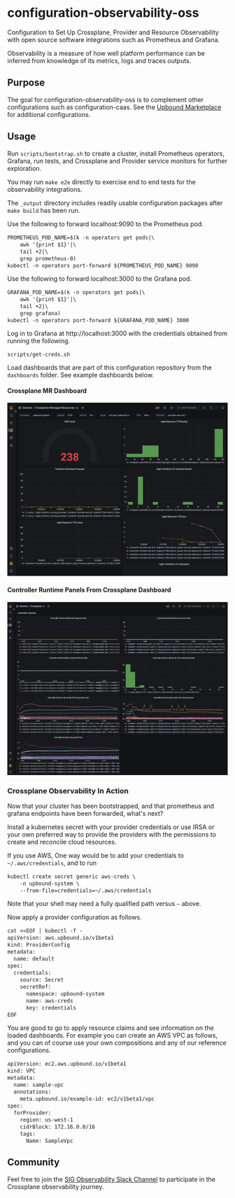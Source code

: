 # configuration-observability-oss
Configuration to Set Up Crossplane, Provider and Resource Observability
with open source software integrations such as Prometheus and Grafana.

Observability is a measure of how well platform performance can be inferred
from knowledge of its metrics, logs and traces outputs.

## Purpose
The goal for configuration-observability-oss is to complement
other configurations such as configuration-caas. See the
[Upbound Marketplace](https://marketplace.upbound.io/) for
additional configurations.

## Usage
Run `scripts/bootstrap.sh` to create a cluster, install
Prometheus operators, Grafana, run tests, and Crossplane and Provider service
monitors for further exploration.

You may run `make e2e` directly to exercise end to end tests
for the observability integrations.

The `_output` directory includes readily usable configuration packages
after `make build` has been run.

Use the following to forward localhost:9090 to the Prometheus pod.
```
PROMETHEUS_POD_NAME=$(k -n operators get pods|\
    awk '{print $1}'|\
    tail +2|\
    grep prometheus-0)
kubectl -n operators port-forward ${PROMETHEUS_POD_NAME} 9090
```

Use the following to forward localhost:3000 to the Grafana pod.
```
GRAFANA_POD_NAME=$(k -n operators get pods|\
    awk '{print $1}'|\
    tail +2|\
    grep grafana)
kubectl -n operators port-forward ${GRAFANA_POD_NAME} 3000
```

Log in to Grafana at http://localhost:3000 with the credentials
obtained from running the following.
```
scripts/get-creds.sh
```

Load dashboards that are part of this configuration repository from
the `dashboards` folder.  See example dashboards below.

#### Crossplane MR Dashboard
![Crossplane MR Dashboard](.up/dashboards/crossplane-mr-dashboard.png)

#### Controller Runtime Panels From Crossplane Dashboard
![Controller Runtime Panels From Crossplane Dashboar](.up/dashboards/crossplane-controller-runtime-panels.png)

### Crossplane Observability In Action
Now that your cluster has been bootstrapped, and that prometheus and grafana
endpoints have been forwarded, what's next?

Install a kubernetes secret with your provider credentials or use IRSA or
your own preferred way to provide the providers with the permissions to
create and reconcile cloud resources.

If you use AWS, One way would be to add your credentials to
`~/.aws/credentials`, and to run
```
kubectl create secret generic aws-creds \
    -n upbound-system \
    --from-file=credentials=~/.aws/credentials
```
Note that your shell may need a fully qualified path versus `~` above.

Now apply a provider configuration as follows.
```
cat <<EOF | kubectl -f -
apiVersion: aws.upbound.io/v1beta1
kind: ProviderConfig
metadata:
  name: default
spec:
  credentials:
    source: Secret
    secretRef:
      namespace: upbound-system
      name: aws-creds
      key: credentials
EOF
```

You are good to go to apply resource claims and see information on the
loaded dashboards. For example you can create an AWS VPC as follows, and
you can of course use your own compositions and any of our reference
configurations.

```
apiVersion: ec2.aws.upbound.io/v1beta1
kind: VPC
metadata:
  name: sample-vpc
  annotations:
    meta.upbound.io/example-id: ec2/v1beta1/vpc
spec:
  forProvider:
    region: us-west-1
    cidrBlock: 172.16.0.0/16
    tags:
      Name: SampleVpc
```

## Community
Feel free to join the [SIG Observability Slack Channel](https://crossplane.slack.com/archives/C061GNH3LA0)
to participate in the Crossplane observability journey.
